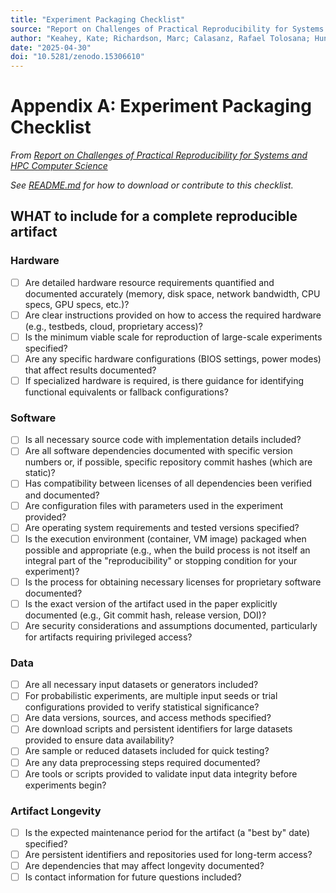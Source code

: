 ```yaml
---
title: "Experiment Packaging Checklist"
source: "Report on Challenges of Practical Reproducibility for Systems and HPC Computer Science"
author: "Keahey, Kate; Richardson, Marc; Calasanz, Rafael Tolosana; Hunold, Sascha; Lofstead, Jay; Malik, Tanu; Perez, Christian"
date: "2025-04-30"
doi: "10.5281/zenodo.15306610"
---
```


# Appendix A: Experiment Packaging Checklist

*From [Report on Challenges of Practical Reproducibility for Systems and HPC Computer Science](https://doi.org/10.5281/zenodo.15306610)*

*See [README.md](README.md) for how to download or contribute to this checklist.*

## WHAT to include for a complete reproducible artifact

### Hardware
- [ ] Are detailed hardware resource requirements quantified and documented accurately (memory, disk space, network bandwidth, CPU specs, GPU specs, etc.)?
- [ ] Are clear instructions provided on how to access the required hardware (e.g., testbeds, cloud, proprietary access)?
- [ ] Is the minimum viable scale for reproduction of large-scale experiments specified?
- [ ] Are any specific hardware configurations (BIOS settings, power modes) that affect results documented?
- [ ] If specialized hardware is required, is there guidance for identifying functional equivalents or fallback configurations?

### Software
- [ ] Is all necessary source code with implementation details included?
- [ ] Are all software dependencies documented with specific version numbers or, if possible, specific repository commit hashes (which are static)?
- [ ] Has compatibility between licenses of all dependencies been verified and documented?
- [ ] Are configuration files with parameters used in the experiment provided?
- [ ] Are operating system requirements and tested versions specified?
- [ ] Is the execution environment (container, VM image) packaged when possible and appropriate (e.g., when the build process is not itself an integral part of the "reproducibility" or stopping condition for your experiment)?
- [ ] Is the process for obtaining necessary licenses for proprietary software documented?
- [ ] Is the exact version of the artifact used in the paper explicitly documented (e.g., Git commit hash, release version, DOI)?
- [ ] Are security considerations and assumptions documented, particularly for artifacts requiring privileged access?

### Data
- [ ] Are all necessary input datasets or generators included?
- [ ] For probabilistic experiments, are multiple input seeds or trial configurations provided to verify statistical significance?
- [ ] Are data versions, sources, and access methods specified?
- [ ] Are download scripts and persistent identifiers for large datasets provided to ensure data availability?
- [ ] Are sample or reduced datasets included for quick testing?
- [ ] Are any data preprocessing steps required documented?
- [ ] Are tools or scripts provided to validate input data integrity before experiments begin?

### Artifact Longevity
- [ ] Is the expected maintenance period for the artifact (a "best by" date) specified?
- [ ] Are persistent identifiers and repositories used for long-term access?
- [ ] Are dependencies that may affect longevity documented?
- [ ] Is contact information for future questions included?
